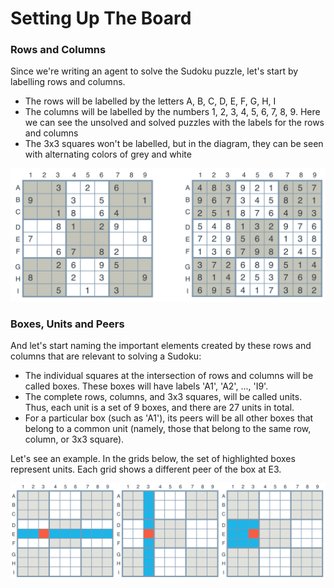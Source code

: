 # Setting Up The Board

### Rows and Columns

Since we're writing an agent to solve the Sudoku puzzle, let's start by labelling rows and columns.

- The rows will be labelled by the letters A, B, C, D, E, F, G, H, I
- The columns will be labelled by the numbers 1, 2, 3, 4, 5, 6, 7, 8, 9. Here we can see the unsolved and solved puzzles with the labels for the rows and columns
- The 3x3 squares won't be labelled, but in the diagram, they can be seen with alternating colors of grey and white

![alt tag](imgs/rowsAndColumns.png)

### Boxes, Units and Peers

And let's start naming the important elements created by these rows and columns that are relevant to solving a Sudoku:

- The individual squares at the intersection of rows and columns will be called boxes. These boxes will have labels 'A1', 'A2', ..., 'I9'.
- The complete rows, columns, and 3x3 squares, will be called units. Thus, each unit is a set of 9 boxes, and there are 27 units in total.
- For a particular box (such as 'A1'), its peers will be all other boxes that belong to a common unit (namely, those that belong to the same row, column, or 3x3 square).

Let's see an example. In the grids below, the set of highlighted boxes represent units. Each grid shows a different peer of the box at E3.

![alt tag](imgs/peers.png)

